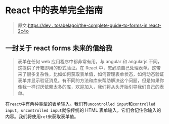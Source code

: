 # React 中的表单完全指南

> 原文:[https://dev . to/abelagoi/the-complete-guide-to-forms-in react-2c4o](https://dev.to/abelagoi/the-complete-guide-to-forms-inreact-2c4o)

## 一封关于 react forms 未来的信给我

> 表单在任何 web 应用程序中都非常有用。与 angular 和 angularjs 不同，这提供了开箱即用的形式验证。在 React 中，您必须自己处理表单。这带来了很多复杂性，比如如何获取表单值，如何管理表单状态，如何动态验证表单并显示验证消息。有不同的方法和库来帮助解决这个问题，但是如果你像我一样讨厌依赖太多的库，欢迎加入，我们将从头开始引导我们自己的表单。

在`react`中有两种类型的表单输入。我们有`uncontrolled input`和`controlled input`。`uncontrolled input`就像传统的 HTML 表单输入，它们会记住你输入的内容。我们将使用`ref`来获取表单值。